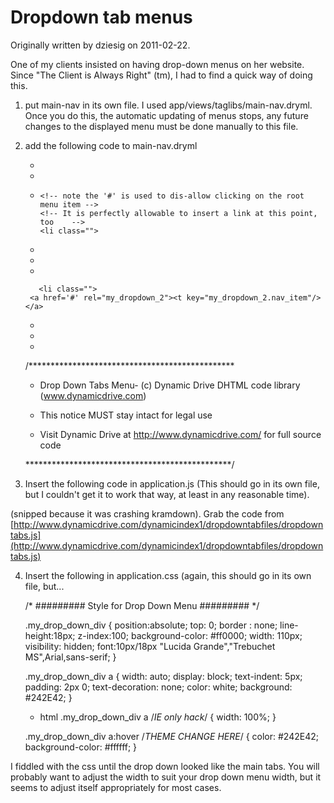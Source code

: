 # Dropdown tab menus

Originally written by dziesig on 2011-02-22.

One of my clients insisted on having drop-down menus on her website.  Since "The Client is Always Right" (tm), I had to find a quick way of doing this.

1) put main-nav in its own file. I used app/views/taglibs/main-nav.dryml. Once you do this, the automatic updating of menus stops, any future changes to the displayed menu must be done manually to this file.

2) add the following code to main-nav.dryml

    <!-- ====== Main Navigation ====== -->

    <def tag="main-nav">
      <div id="my_menu_id"  class="navigation main-nav"> <!-- NEW -->
        <navigation  class="main-nav" merge-attrs param="default">

    *
    *
    *
          <!-- note the '#' is used to dis-allow clicking on the root menu item -->
          <!-- It is perfectly allowable to insert a link at this point, too    -->
          <li class="">
	    <a href='#' rel="my_dropdown_1"><t key="my_dropdown_1.nav_item"/></a>
	  </li>
    *
    *
    *

          <li class="">
	    <a href='#' rel="my_dropdown_2"><t key="my_dropdown_2.nav_item"/></a>
	  </li>

    *
    *
    *
        <!--/navigation> <!-- original closing tag -->
      </div> <!-- NEW -->

      <!-- Add your dropdown menus as needed -->
      <div id="my_dropdown_1" class="my_drop_down_div">		
        <a href = "#{base_url}/dropdown_1_1"><t key="dropdown_1_1.nav_item"/></a>
	<a href = "#{base_url}/dropdown_1_2"><t key="dropdown_1_2.nav_item"/></a>
	<a href = "#{base_url}/dropdown_1_3"><t key="dropdown_1_3.nav_item"/></a>
	<a href = "#{base_url}/dropdown_1_4"><t key="dropdown_1_4.nav_item"/></a>
      </div>

      <div id="my_dropdown_2" class="my_drop_down_div">		
        <a href = "#{base_url}/dropdown_2_1"><t key="dropdown_2_1.nav_item"/></a>
	<a href = "#{base_url}/dropdown_2_2"><t key="dropdown_2_2.nav_item"/></a>
	<a href = "#{base_url}/dropdown_2_3"><t key="dropdown_2_3.nav_item"/></a>
	<a href = "#{base_url}/dropdown_2_4"><t key="dropdown_2_4.nav_item"/></a>
      </div>

    /***********************************************

    * Drop Down Tabs Menu- (c) Dynamic Drive DHTML code library (www.dynamicdrive.com)

    * This notice MUST stay intact for legal use

    * Visit Dynamic Drive at http://www.dynamicdrive.com/ for full source code

    ***********************************************/



      <!-- initialize the supporting js -->

      <script type="text/javascript">
        //SYNTAX: tabdropdown.init("menu_id", [integer OR "auto"])
        tabdropdown.init("my_menu_id", "auto")
      </script>

    </def> <!-- The original end tag -->

3) Insert the following code in application.js (This should go in its own file, but I couldn't get it to work that way, at least in any reasonable time).

(snipped because it was crashing kramdown).   Grab the code from [http://www.dynamicdrive.com/dynamicindex1/dropdowntabfiles/dropdowntabs.js](http://www.dynamicdrive.com/dynamicindex1/dropdowntabfiles/dropdowntabs.js)

4) Insert the following in application.css (again, this should go in its own file, but...

    /* ######### Style for Drop Down Menu ######### */
    
    .my_drop_down_div
    {
      position:absolute;
      top: 0;
      border : none;
      line-height:18px;
      z-index:100;
      background-color: #ff0000; 
      width: 110px;
      visibility: hidden;
      font:10px/18px "Lucida Grande","Trebuchet MS",Arial,sans-serif;
    }
    
    
    .my_drop_down_div a
    {
            width: auto;
            display: block;
            text-indent: 5px;
            padding: 2px 0;
            text-decoration: none;
            color: white;
            background:  #242E42;
    }
    
    * html .my_drop_down_div a /*IE only hack*/
    {
      width: 100%;
    }
    
    .my_drop_down_div a:hover /*THEME CHANGE HERE*/
    {
      color: #242E42;
      background-color: #ffffff; 
    }


I fiddled with the css until the drop down looked like the main tabs.  You will probably want to adjust the width to suit your drop down menu width, but it seems to adjust itself appropriately for most cases.



